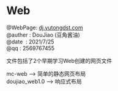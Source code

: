 # Web
<p>
@WebPage: <a href="dj.yutongdst.com">dj.yutongdst.com</a> </br>
@auther : DouJiao (豆角酱油) </br>
@date&nbsp;   : 2021/7/25 </br>
@qq     : 2569767455 </br>
</p>

文件包括了2个早期学习Web创建的网页文件 </br>

mc-web --> 简单的静态网页布局  </br>
doujiao_web1.0 --> 响应式布局 </br>
